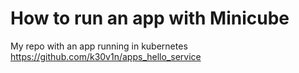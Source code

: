 # How to run an app with Minicube

My repo with an app running in kubernetes https://github.com/k30v1n/apps_hello_service